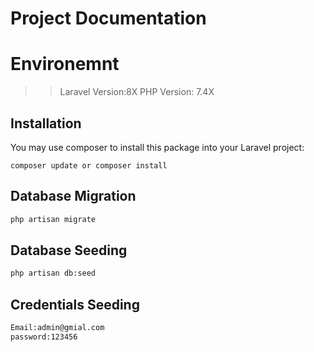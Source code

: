 # Project Documentation

# Environemnt
>>Laravel Version:8X 
>>PHP Version: 7.4X

## Installation

You may use composer to install this package into your Laravel project:

``` 
composer update or composer install
```



## Database Migration

```bash
php artisan migrate 
```
## Database Seeding

```bash
php artisan db:seed 
```
## Credentials Seeding

```bash
Email:admin@gmial.com
password:123456
```
